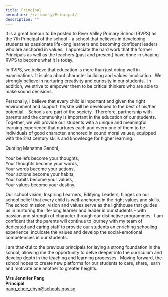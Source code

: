 ```yaml
---
title: Principal
permalink: /rv-family/Principal/
description: ""
---
```

It is a great honour to be posted to River Valley Primary School (RVPS) as the 7th Principal of the school – a school that believes in developing students as passionate life-long learners and becoming confident leaders who are anchored in values.  I appreciate the hard work that the former Principals as well as the teachers (past and present) have done in shaping RVPS to become what it is today.

In RVPS, we believe that education is more than just doing well in examinations. It is also about character building and values inculcation.  We strongly believe in nurturing creativity and curiosity in our students.  In addition, we strive to empower them to be critical thinkers who are able to make sound decisions.

Personally, I believe that every child is important and given the right environment and support, he/she will be developed to the best of his/her potential.   Schools are part of the society.  Therefore, partnership with parents and the community is important in the education of our students. Together, we will provide our students with a unique and meaningful learning experience that nurtures each and every one of them to be individuals of good character, anchored in sound moral values, equipped with the 21st century skills and knowledge for higher learning. 

Quoting Mahatma Gandhi,

Your beliefs become your thoughts,  
Your thoughts become your words,  
Your words become your actions,  
Your actions become your habits,  
Your habits become your values,  
Your values become your destiny.

Our school vision, Inspiring Learners, Edifying Leaders, hinges on our school belief that every child is well-anchored in the right values and skills.  The school mission, vision and values serve as the lighthouse that guides us in nurturing the life-long learner and leader in our students – with passion and strength of character through our distinctive programmes.  I am confident that the parents will continue to journey with my team of dedicated and caring staff to provide our students an enriching schooling experience, inculcate the values and develop the social-emotional competencies in our students.

I am thankful to the previous principals for laying a strong foundation in the school, allowing me the opportunity to delve deeper into the curriculum and develop depth in the teaching and learning processes.  Moving forward, the school hopes to create new platforms for our students to care, share, learn and motivate one another to greater heights.

**Mrs Jennifer Pang** <br>
**Principal**<br>
[pang_chee_chyn@schools.gov.sg](mailto:wong_li_peng@schools.gov.sg)